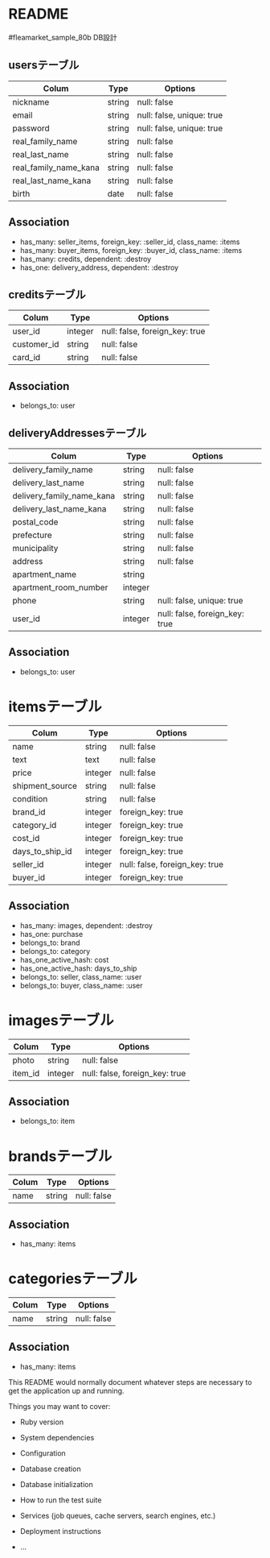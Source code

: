 # README

#fleamarket_sample_80b DB設計

## usersテーブル

|Colum|Type|Options|
|------|----|------|
|nickname|string|null: false|
|email|string|null: false, unique: true|
|password|string|null: false, unique: true|
|real_family_name|string|null: false|
|real_last_name|string|null: false|
|real_family_name_kana|string|null: false|
|real_last_name_kana|string|null: false|
|birth|date|null: false|
## Association
- has_many: seller_items, foreign_key: :seller_id, class_name: :items
- has_many: buyer_items, foreign_key: :buyer_id, class_name: :items
- has_many: credits, dependent: :destroy
- has_one: delivery_address, dependent: :destroy


## creditsテーブル

|Colum|Type|Options|
|------|----|------|
|user_id|integer|null: false, foreign_key: true|
|customer_id|string|null: false|
|card_id|string|null: false|
## Association
- belongs_to: user


## deliveryAddressesテーブル

|Colum|Type|Options|
|------|----|------|
|delivery_family_name|string|null: false|
|delivery_last_name|string|null: false|
|delivery_family_name_kana|string|null: false|
|delivery_last_name_kana|string|null: false|
|postal_code|string|null: false|
|prefecture|string|null: false|
|municipality|string|null: false|
|address|string|null: false|
|apartment_name|string||
|apartment_room_number|integer||
|phone|string|null: false, unique: true|
|user_id|integer|null: false, foreign_key: true|
## Association
- belongs_to: user


# itemsテーブル

|Colum|Type|Options|
|------|----|------|
|name|string|null: false|
|text|text|null: false|
|price|integer|null: false|
|shipment_source|string|null: false|
|condition|string|null: false|
|brand_id|integer|foreign_key: true|
|category_id|integer|foreign_key: true|
|cost_id|integer|foreign_key: true|
|days_to_ship_id|integer|foreign_key: true|
|seller_id|integer|null: false, foreign_key: true|
|buyer_id|integer|foreign_key: true|
## Association
- has_many: images, dependent: :destroy
- has_one: purchase
- belongs_to: brand
- belongs_to: category
- has_one_active_hash: cost
- has_one_active_hash: days_to_ship
- belongs_to: seller, class_name: :user
- belongs_to: buyer, class_name: :user


# imagesテーブル

|Colum|Type|Options|
|------|----|------|
|photo|string|null: false|
|item_id|integer|null: false, foreign_key: true|
## Association
- belongs_to: item


# brandsテーブル
<!-- not update table -->
|Colum|Type|Options|
|------|----|------|
|name|string|null: false|
## Association
- has_many: items


# categoriesテーブル
<!-- not update table -->
|Colum|Type|Options|
|------|----|------|
|name|string|null: false|
## Association
- has_many: items



This README would normally document whatever steps are necessary to get the
application up and running.

Things you may want to cover:

* Ruby version

* System dependencies

* Configuration

* Database creation

* Database initialization

* How to run the test suite

* Services (job queues, cache servers, search engines, etc.)

* Deployment instructions

* ...
